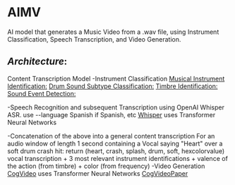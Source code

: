 # AIMV
AI model that generates a Music Video from a .wav file, using Instrument Classification, Speech Transcription, and Video Generation. 
## *Architecture*:
Content Transcription Model 
  -Instrument Classification
    [Musical Instrument Identification:](https://www.mdpi.com/1424-8220/22/8/3033/pdf?version=1650009477)
    [Drum Sound Subtype Classification:](https://www.researchgate.net/publication/41538774_Classification_of_snare_drum_sounds_using_neural_networks)
    [Timbre Identification:](https://iopscience.iop.org/article/10.1088/1742-6596/1856/1/012006/pdf)
    [Sound Event Detection:](https://arxiv.org/pdf/2107.05463)
    
  -Speech Recognition and subsequent Transcription using OpenAI Whisper ASR. use --language Spanish if Spanish, etc
    [Whisper](https://github.com/openai/whisper) uses Transformer Neural Networks
    
  -Concatenation of the above into a general content transcription
    For an audio window of length 1 second containing a Vocal saying "Heart" over a soft drum crash hit:
      return (heart, crash, splash, drum, soft, hexcolorvalue)
      vocal transcription + 3 most relevant instrument identifications + valence of the action (from timbre) + color (from frequency)
  -Video Generation
    [CogVideo](https://github.com/THUDM/CogVideo) uses Transformer Neural Networks
    [CogVideoPaper](https://github.com/THUDM/CogVideo)

